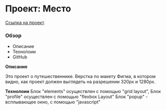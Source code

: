 # Проект: Место
[Ссылка на проект](https://annaaslanian.github.io/mesto/).

### Обзор
* Описание
* Технолоии
* GitHub

**Описание**

Это проект о путешественнике.
Верстка по макету Фигма, в котором видно, как проект должен выглядеть на разрешении 320px и 1280px.


**Технолоии**
Блок "elements" осуществлен с помощью "grid layout",
Блок "profile" осуществлен с помощью "flexbox Layout"
Блок "popup" - всплывающее окно, с помощью "javascript"

